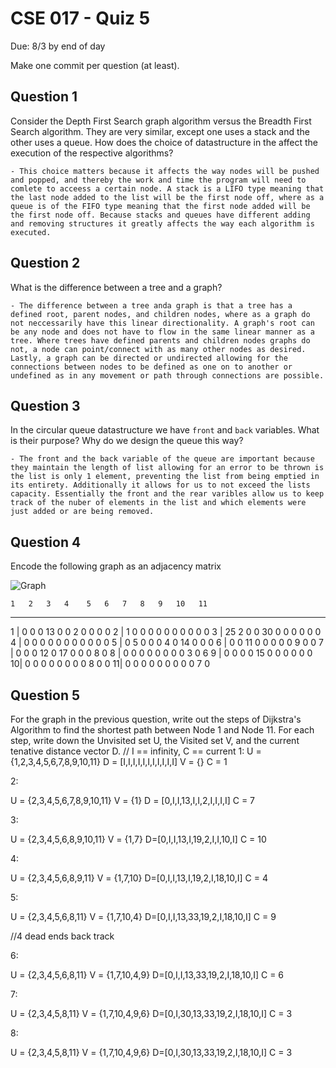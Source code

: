 # CSE 017 - Quiz 5

Due: 8/3 by end of day

Make one commit per question (at least).

## Question 1 

Consider the Depth First Search graph algorithm versus the Breadth First Search algorithm. They are very similar, except one uses a stack and the other uses a queue. How does the choice of datastructure in the affect the execution of the respective algorithms?

    - This choice matters because it affects the way nodes will be pushed and popped, and thereby the work and time the program will need to comlete to acceess a certain node. A stack is a LIFO type meaning that the last node added to the list will be the first node off, where as a queue is of the FIFO type meaning that the first node added will be the first node off. Because stacks and queues have different adding and removing structures it greatly affects the way each algorithm is executed.

## Question 2

What is the difference between a tree and a graph?

    - The difference between a tree anda graph is that a tree has a defined root, parent nodes, and children nodes, where as a graph do not neccessarily have this linear directionality. A graph's root can be any node and does not have to flow in the same linear manner as a tree. Where trees have defined parents and children nodes graphs do not, a node can point/connect with as many other nodes as desired. Lastly, a graph can be directed or undirected allowing for the connections between nodes to be defined as one on to another or undefined as in any movement or path through connections are possible.

## Question 3

In the circular queue datastructure we have `front` and `back` variables. What is their purpose? Why do we design the queue this way?

    - The front and the back variable of the queue are important because they maintain the length of list allowing for an error to be thrown is the list is only 1 element, preventing the list from being emptied in its entirety. Additionally it allows for us to not exceed the lists capacity. Essentially the front and the rear varibles allow us to keep track of the nuber of elements in the list and which elements were just added or are being removed.

## Question 4

Encode the following graph as an adjacency matrix

![Graph](https://github.com/cmontella/cse017-quiz5/blob/master/graph.png?raw=true)

    1   2   3   4    5   6   7   8   9   10   11
----------------------------------------------------   
1 | 0   0   0   13   0   0   2   0   0    0    0
2 | 1   0   0   0    0   0   0   0   0    0    0 
3 | 25  2   0   0    30  0   0   0   0    0    0
4 | 0   0   0   0    0   0   0   0   0    0    0
5 | 0   5   0   0    0   4   0   14  0    0    0
6 | 0   0   11  0    0   0   0   0   9    0    0
7 | 0   0   0   12   0   17  0   0   0    8    0
8 | 0   0   0   0    0   0   0   0   3    0    6
9 | 0   0   0   0    15  0   0   0   0    0    0
10| 0   0   0   0    0   0   0   0   8    0    0
11| 0   0   0   0    0   0   0   0   0    7    0 

## Question 5

For the graph in the previous question, write out the steps of Dijkstra's Algorithm to find the shortest path between Node 1 and Node 11. For each step, write down the Unvisited set U, the Visited set V, and the current tenative distance vector D.
// I == infinity, C == current
1:
U = {1,2,3,4,5,6,7,8,9,10,11}
D = [I,I,I,I,I,I,I,I,I,I,I]
V = {}
C = 1

2:

U = {2,3,4,5,6,7,8,9,10,11}
V = {1}
D = [0,I,I,13,I,I,2,I,I,I,I]
C = 7

3:

U = {2,3,4,5,6,8,9,10,11}
V = {1,7}
D=[0,I,I,13,I,19,2,I,I,10,I]
C = 10

4:

U = {2,3,4,5,6,8,9,11}
V = {1,7,10}
D=[0,I,I,13,I,19,2,I,18,10,I]
C  = 4

5:

U = {2,3,4,5,6,8,11}
V = {1,7,10,4}
D=[0,I,I,13,33,19,2,I,18,10,I]
C  =  9 

//4 dead ends back track

6:

U = {2,3,4,5,6,8,11}
V = {1,7,10,4,9}
D=[0,I,I,13,33,19,2,I,18,10,I]
C  =  6 

7:

U = {2,3,4,5,8,11}
V = {1,7,10,4,9,6}
D=[0,I,30,13,33,19,2,I,18,10,I]
C  =  3

8:

U = {2,3,4,5,8,11}
V = {1,7,10,4,9,6}
D=[0,I,30,13,33,19,2,I,18,10,I]
C  =  3



